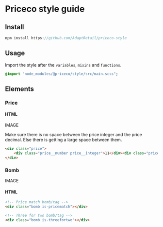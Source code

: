 # Priceco style guide

## Install
```js
npm install https://github.com/AdaptRetail/priceco-style
```

## Usage

Import the style after the `variables`, `mixins` and `functions`.

```sass
@import "node_modules/@priceco/style/src/main.scss";
```

## Elements

### Price

#### HTML

IMAGE

Make sure there is no space between the price integer and the price decimal. Else there is getting a large space between them.


```html
<div class="price">
    <div class="price__number price__integer">11</div><div class="price__number price__decimal">90</div>
</div>
```

### Bomb

IMAGE

#### HTML
```html
<!-- Price match bomb/tag -->
<div class="bomb is-pricematch"></div>

<!-- Three for two bomb/tag -->
<div class="bomb is-threefortwo"></div>
```
